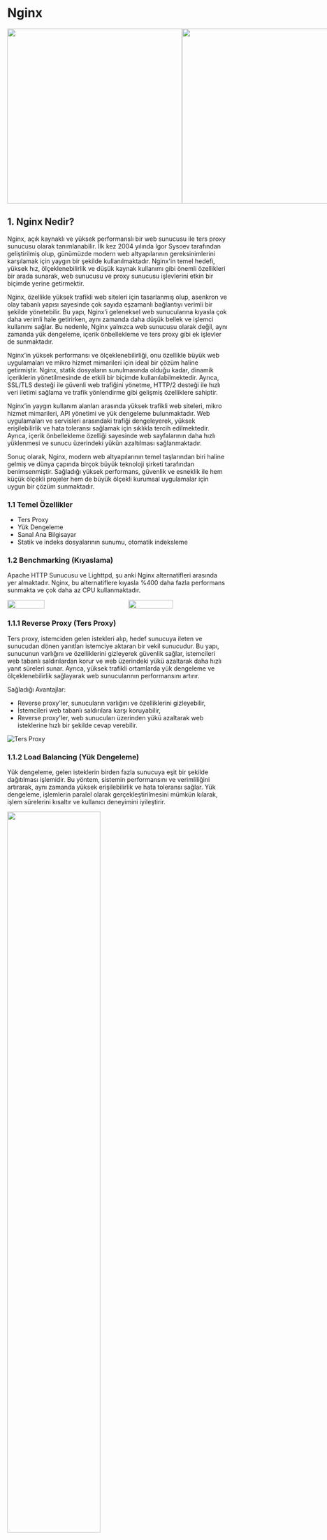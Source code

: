 
# Nginx
<div style="display: flex; justify-content: space-around;">
  <img src="https://dwglogo.com/wp-content/uploads/2017/09/3630px-Nginx_logo-1024x704.png" width="400"/>
  <img src="https://dwglogo.com/wp-content/uploads/2017/09/Nginx_logo-1024x576.png" width="400"/>
</div>

## 1. Nginx Nedir?

Nginx, açık kaynaklı ve yüksek performanslı bir web sunucusu ile ters proxy sunucusu olarak tanımlanabilir. İlk kez 2004 yılında Igor Sysoev tarafından geliştirilmiş olup, günümüzde modern web altyapılarının gereksinimlerini karşılamak için yaygın bir şekilde kullanılmaktadır. Nginx'in temel hedefi, yüksek hız, ölçeklenebilirlik ve düşük kaynak kullanımı gibi önemli özellikleri bir arada sunarak, web sunucusu ve proxy sunucusu işlevlerini etkin bir biçimde yerine getirmektir.

Nginx, özellikle yüksek trafikli web siteleri için tasarlanmış olup, asenkron ve olay tabanlı yapısı sayesinde çok sayıda eşzamanlı bağlantıyı verimli bir şekilde yönetebilir. Bu yapı, Nginx’i geleneksel web sunucularına kıyasla çok daha verimli hale getirirken, aynı zamanda daha düşük bellek ve işlemci kullanımı sağlar. Bu nedenle, Nginx yalnızca web sunucusu olarak değil, aynı zamanda yük dengeleme, içerik önbellekleme ve ters proxy gibi ek işlevler de sunmaktadır.

Nginx’in yüksek performansı ve ölçeklenebilirliği, onu özellikle büyük web uygulamaları ve mikro hizmet mimarileri için ideal bir çözüm haline getirmiştir. Nginx, statik dosyaların sunulmasında olduğu kadar, dinamik içeriklerin yönetilmesinde de etkili bir biçimde kullanılabilmektedir. Ayrıca, SSL/TLS desteği ile güvenli web trafiğini yönetme, HTTP/2 desteği ile hızlı veri iletimi sağlama ve trafik yönlendirme gibi gelişmiş özelliklere sahiptir.

Nginx’in yaygın kullanım alanları arasında yüksek trafikli web siteleri, mikro hizmet mimarileri, API yönetimi ve yük dengeleme bulunmaktadır. Web uygulamaları ve servisleri arasındaki trafiği dengeleyerek, yüksek erişilebilirlik ve hata toleransı sağlamak için sıklıkla tercih edilmektedir. Ayrıca, içerik önbellekleme özelliği sayesinde web sayfalarının daha hızlı yüklenmesi ve sunucu üzerindeki yükün azaltılması sağlanmaktadır.

Sonuç olarak, Nginx, modern web altyapılarının temel taşlarından biri haline gelmiş ve dünya çapında birçok büyük teknoloji şirketi tarafından benimsenmiştir. Sağladığı yüksek performans, güvenlik ve esneklik ile hem küçük ölçekli projeler hem de büyük ölçekli kurumsal uygulamalar için uygun bir çözüm sunmaktadır.

### 1.1 Temel Özellikler
- Ters Proxy
- Yük Dengeleme
- Sanal Ana Bilgisayar
- Statik ve indeks dosyalarının sunumu, otomatik indeksleme

### 1.2 Benchmarking (Kıyaslama)
Apache HTTP Sunucusu ve Lighttpd, şu anki Nginx alternatifleri arasında yer almaktadır. Nginx, bu alternatiflere kıyasla %400 daha fazla performans sunmakta ve çok daha az CPU kullanmaktadır.

<div style="display: flex; justify-content: space-between;">
  <img src="https://miro.medium.com/v2/resize:fit:640/format:webp/1*dFTC96_ZB-CYPFfBFUsSsw.jpeg" width="41%" />
  <img src="https://miro.medium.com/v2/resize:fit:640/format:webp/1*LzYYSJeF--EvjBAwwPgweg.jpeg" width="45%" />
</div>


### 1.1.1 Reverse Proxy (Ters Proxy)
Ters proxy, istemciden gelen istekleri alıp, hedef sunucuya ileten ve sunucudan dönen yanıtları istemciye aktaran bir vekil sunucudur. Bu yapı, sunucunun varlığını ve özelliklerini gizleyerek güvenlik sağlar, istemcileri web tabanlı saldırılardan korur ve web üzerindeki yükü azaltarak daha hızlı yanıt süreleri sunar. Ayrıca, yüksek trafikli ortamlarda yük dengeleme ve ölçeklenebilirlik sağlayarak web sunucularının performansını artırır.

Sağladığı Avantajlar:
- Reverse proxy'ler, sunucuların varlığını ve özelliklerini gizleyebilir,
- İstemcileri web tabanlı saldırılara karşı koruyabilir,
- Reverse proxy'ler, web sunucuları üzerinden yükü azaltarak web isteklerine hızlı bir şekilde cevap verebilir.

![Ters Proxy](https://miro.medium.com/v2/resize:fit:750/format:webp/1*DJBLIoHFLDH8Aged532YfA.png)

### 1.1.2 Load Balancing (Yük Dengeleme)
Yük dengeleme, gelen isteklerin birden fazla sunucuya eşit bir şekilde dağıtılması işlemidir. Bu yöntem, sistemin performansını ve verimliliğini artırarak, aynı zamanda yüksek erişilebilirlik ve hata toleransı sağlar. Yük dengeleme, işlemlerin paralel olarak gerçekleştirilmesini mümkün kılarak, işlem sürelerini kısaltır ve kullanıcı deneyimini iyileştirir.

<img src="https://miro.medium.com/v2/resize:fit:1400/format:webp/1*fruOlA7WzZmkrkiCmBf_5Q.png" width="65%" />

## 2. Neden Nginx Kullanılmalı?

### 2.1 Tek Giriş Noktası
NGINX, uygulamaların veya mikro hizmetlerin yönetimini tek bir giriş noktasından sağlar. Kullanıcılar, sabit bir genel IP adresi aracılığıyla trafiğe erişebilirken, NGINX dinamik olarak konteynerleri dağıtabilir veya kaldırabilir. Yük dengeleme özelliği sayesinde, gelen trafiği uygun mikro hizmetlere yönlendirerek sistemin performansını ve ölçeklenebilirliğini artırır. Bu özellik, NGINX'i özellikle mikro hizmet mimarileri ve yüksek trafikli uygulamalar için ideal bir çözüm haline getirir.

### 2.2 Önbellekleme
NGINX, statik ve dinamik içerikler için etkili bir önbellekleme mekanizması sunar. Bu mekanizma, her isteğin mikro hizmetlere yönlendirilmesini gereksiz kılarak, sık kullanılan verilerin önbellekte saklanmasını sağlar. Bu sayede, arka uç sistem üzerindeki yük azalır ve uygulamanın performansı ile yanıt süresi önemli ölçüde iyileşir. Yüksek trafikli uygulamalarda, bu yaklaşım kullanıcı deneyimini iyileştirmek ve sistem kaynaklarını verimli kullanmak için kritik bir öneme sahiptir.

### 2.3 Çoklu Uygulama Yönetimi
NGINX, birden fazla arka uç uygulamasıyla çalışırken trafiği verimli bir şekilde yönetir. Gelen trafiği proxy olarak yönlendirir ve her isteği uygun mikro hizmet veya konteynere aktarır. Bu yapı, uygulama akışlarını optimize eder ve sistemin performansını artırırken, yapılandırma ve yönlendirme kurallarının kesinti olmaksızın güncellenmesine olanak tanır. Böylece karmaşık uygulamaların yönetimi kolaylaşır.

### 2.4 A/B Testi
NGINX, A/B testi uygulamaları için trafik yönetimi sağlar. Trafiği bölerek, belirli kullanıcı gruplarını yeni mikro hizmetlere veya uygulama sürümlerine yönlendirir. Bu yöntem, farklı sürümlerin performansını gerçek zamanlı olarak ölçmeyi ve kullanıcı analizleri yapmayı mümkün kılar. A/B testi, kullanıcı deneyimini iyileştirmek ve en verimli tasarımı belirlemek için önemli bir araçtır.

### 2.5 Konsolide Günlük Kaydı
NGINX, tüm web trafiğini tek bir günlük formatında kaydederek merkezi bir günlükleme sistemi sunar. Mikro hizmetler için ayrı günlük dosyaları tutmak yerine, tüm trafiği tek bir noktada toplar ve yönetir. Bu yaklaşım, günlük analizlerini ve sistem takibini daha verimli hale getirir.

### 2.6 Ölçeklenebilirlik ve Hata Toleransı
NGINX, yük dengeleme ve sağlık kontrolleri özellikleri ile yüksek ölçeklenebilirlik ve hata toleransı sağlar. Bu özellik, yeni mikro hizmetlerin eklenmesini veya mevcut olanların kaldırılmasını kolaylaştırır. Sağlık kontrolleri sayesinde trafik, yanıt vermeyen mikro hizmetlere yönlendirilmez, bu da sistemin kesintisiz çalışmasını sağlar.

### 2.7 Kesintisiz Hizmet ve Sıfır Kesinti Süresi
NGINX, yazılım güncellemeleri veya yükseltmeleri sırasında bağlantı kesilmeden çalışmaya devam eder. Bu özellik, web sunucusunda sıfır kesinti süresi sağlayarak kritik uygulamalarda sürekli hizmet sunumunun kesintiye uğramamasını garantiler. Böylece, sistemdeki herhangi bir değişiklik, kullanıcı deneyimini etkilemeden gerçekleştirilebilir.

### 2.8 DoS Saldırılarına Karşı Koruma
NGINX, DoS (Denial of Service) ve DDoS (Distributed Denial of Service) saldırılarına karşı etkili koruma sunar. Trafiği yönetme ve sınırlama özellikleri ile saldırılara karşı sistemin dayanıklılığını artırır. Ayrıca, aşırı yüksek trafik ile gelen istekler sınırlanarak, uygulamanın doğru bir şekilde çalışması sağlanır.

## 3. Nginx Kullanmanın Avantajları ve Özellikleri
- **Tutarlı Kod Tabanı:** NGINX, alternatif web sunucularına kıyasla daha tutarlı bir kod tabanı sunar, bu da bakım ve geliştirilebilirlik açısından büyük bir avantaj sağlar.
- **Kolay Yapılandırma ve Modern Tasarım:** NGINX, basit ve esnek bir yapılandırma sunarak, diğer web sunucularına göre daha modern ve anlaşılır bir tasarım sağlar.
- **Olay Tabanlı Yapı:** Olay tabanlı yapısı sayesinde, NGINX birden fazla bağlantıyı yönetebilir ve bağlam değiştirme nedeniyle oluşan ek yükten kaçınarak yüksek verimlilikle çalışır.
- **Düşük Bellek ve Kaynak Kullanımı:** NGINX, minimal bellek ve kaynak kullanımı ile yüksek verimlilik sağlar, bu da düşük maliyetli ve verimli bir çözüm sunar.
- **Web Performansının Artırılması:** NGINX, web sitelerinin hızını artırarak, daha iyi bir kullanıcı deneyimi sağlar ve SEO (arama motoru optimizasyonu) açısından Google sıralamasını iyileştirmeye yardımcı olur.
- **Uyumluluk:** NGINX, Ruby, Python, WordPress, Joomla gibi yaygın olarak kullanılan web uygulamaları ile tam uyumlu çalışır.
- **Dinamik İçeriği Statik İçeriğe Dönüştürme:** Dinamik içerikleri statik içeriğe dönüştürme yeteneği, web sitesi hızını artırır ve sunucu üzerindeki yükü azaltır.
- **Eşzamanlı Bağlantı Yönetimi:** NGINX, binlerce eşzamanlı bağlantıyı aynı anda işleyerek yüksek trafik ve yoğun yük altında bile yüksek performans sağlar.

## 4. Nginx Kullanmanın Dezavantajları
- **Yapılandırma Zorlukları:** NGINX, esnek ve güçlü bir yapılandırma sunmasına rağmen, başlangıç seviyesindeki kullanıcılar için yapılandırma dosyalarını anlamak ve yönetmek zor olabilir. Özellikle karmaşık proxy ayarları ve yük dengeleme yapılandırmaları, deneyimsiz kullanıcılar için zorlu olabilir.
- **Dinamik İçerik Desteği:** NGINX, statik içerik konusunda oldukça verimli olmasına rağmen, dinamik içerik sunma konusunda Apache gibi bazı rakiplerine göre daha az verimlidir. PHP veya diğer dinamik içerik sunan uygulamaların işlenmesi için harici çözümler (FastCGI gibi) gereklidir, bu da yapılandırma sürecini karmaşıklaştırabilir.
- **Modülerlik Eksikliği:** NGINX, modüler yapısı ile bazı avantajlar sunsa da, Apache gibi diğer web sunucularına kıyasla daha sınırlı bir modül ekosistemine sahiptir. Bu, kullanıcıların belirli ihtiyaçlarına göre özelleştirmelerde sınırlamalarla karşılaşmasına neden olabilir.
- **İleri Düzey Özellikler İçin Öğrenme Eğrisi:** NGINX, gelişmiş özellikler ve yapılandırmalar için daha fazla bilgi ve deneyim gerektirir. Özellikle yük dengeleme, SSL/TLS yapılandırması ve HTTP/2 gibi ileri düzey konularda uzmanlık gerektiren bir öğrenme eğrisine sahiptir.
- **Yazılım Desteği:** NGINX’in geniş bir topluluğu olsa da, ticari destek için genellikle NGINX Plus’a geçmek gereklidir. Bu durum, özellikle küçük işletmeler veya kişisel projeler için ek maliyetler yaratabilir.
- **Hata Ayıklama Zorlukları:** NGINX’in hata mesajları, özellikle karmaşık yapılandırma hatalarında, bazen kullanıcılar için yeterince açıklayıcı olmayabilir. Bu durum, sistem yöneticilerinin veya geliştiricilerinin sorunları çözmelerini zorlaştırabilir.
